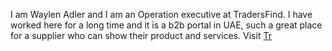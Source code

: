 I am Waylen Adler and I am an Operation executive at TradersFind. I have worked here for a long time and it is a b2b portal in UAE, such a great place for a supplier who can show their product and services.
Visit [Tr](https://www.tradersfind.com)
